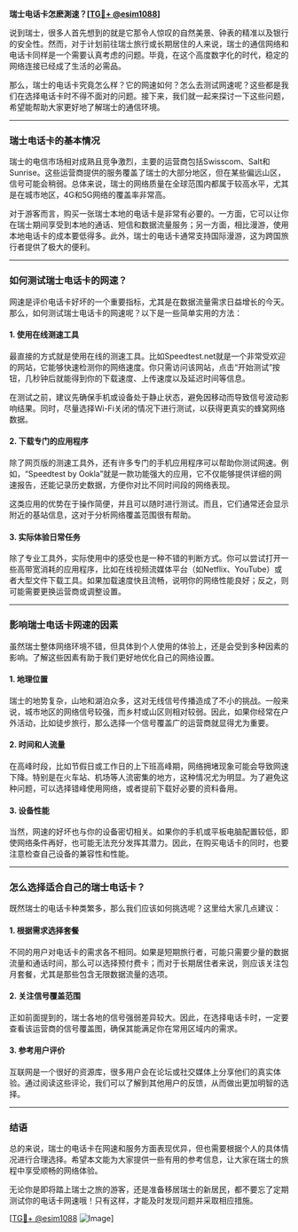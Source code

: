 **瑞士电话卡怎麽測速？[[TG💪+ @esim1088](https://t.me/s/esim1088)]**

说到瑞士，很多人首先想到的就是它那令人惊叹的自然美景、钟表的精准以及银行的安全性。然而，对于计划前往瑞士旅行或长期居住的人来说，瑞士的通信网络和电话卡同样是一个需要认真考虑的问题。毕竟，在这个高度数字化的时代，稳定的网络连接已经成了生活的必需品。

那么，瑞士的电话卡究竟怎么样？它的网速如何？怎么去测试网速呢？这些都是我们在选择电话卡时不得不面对的问题。接下来，我们就一起来探讨一下这些问题，希望能帮助大家更好地了解瑞士的通信环境。

---

### 瑞士电话卡的基本情况

瑞士的电信市场相对成熟且竞争激烈，主要的运营商包括Swisscom、Salt和Sunrise。这些运营商提供的服务覆盖了瑞士的大部分地区，但在某些偏远山区，信号可能会稍弱。总体来说，瑞士的网络质量在全球范围内都属于较高水平，尤其是在城市地区，4G和5G网络的覆盖率非常高。

对于游客而言，购买一张瑞士本地的电话卡是非常有必要的。一方面，它可以让你在瑞士期间享受到本地的通话、短信和数据流量服务；另一方面，相比漫游，使用本地电话卡的成本要低得多。此外，瑞士的电话卡通常支持国际漫游，这为跨国旅行者提供了极大的便利。

---

### 如何测试瑞士电话卡的网速？

网速是评价电话卡好坏的一个重要指标，尤其是在数据流量需求日益增长的今天。那么，如何测试瑞士电话卡的网速呢？以下是一些简单实用的方法：

#### 1. 使用在线测速工具

最直接的方式就是使用在线的测速工具。比如Speedtest.net就是一个非常受欢迎的网站，它能够快速检测你的网络速度。你只需访问该网站，点击“开始测试”按钮，几秒钟后就能得到你的下载速度、上传速度以及延迟时间等信息。

在测试之前，建议先确保手机或设备处于静止状态，避免因移动而导致信号波动影响结果。同时，尽量选择Wi-Fi关闭的情况下进行测试，以获得更真实的蜂窝网络数据。

#### 2. 下载专门的应用程序

除了网页版的测速工具外，还有许多专门的手机应用程序可以帮助你测试网速。例如，“Speedtest by Ookla”就是一款功能强大的应用，它不仅能够提供详细的网速报告，还能记录历史数据，方便你对比不同时间段的网络表现。

这类应用的优势在于操作简便，并且可以随时进行测试。而且，它们通常还会显示附近的基站信息，这对于分析网络覆盖范围很有帮助。

#### 3. 实际体验日常任务

除了专业工具外，实际使用中的感受也是一种不错的判断方式。你可以尝试打开一些高带宽消耗的应用程序，比如在线视频流媒体平台（如Netflix、YouTube）或者大型文件下载工具。如果加载速度快且流畅，说明你的网络性能良好；反之，则可能需要更换运营商或调整设置。

---

### 影响瑞士电话卡网速的因素

虽然瑞士整体网络环境不错，但具体到个人使用的体验上，还是会受到多种因素的影响。了解这些因素有助于我们更好地优化自己的网络设置。

#### 1. 地理位置

瑞士的地势复杂，山地和湖泊众多，这对无线信号传播造成了不小的挑战。一般来说，城市地区的网络信号较强，而乡村或山区则相对较弱。因此，如果你经常在户外活动，比如徒步旅行，那么选择一个信号覆盖广的运营商就显得尤为重要。

#### 2. 时间和人流量

在高峰时段，比如节假日或工作日的上下班高峰期，网络拥堵现象可能会导致网速下降。特别是在火车站、机场等人流密集的地方，这种情况尤为明显。为了避免这种问题，可以选择错峰使用网络，或者提前下载好必要的资料备用。

#### 3. 设备性能

当然，网速的好坏也与你的设备密切相关。如果你的手机或平板电脑配置较低，即使网络条件再好，也可能无法充分发挥其潜力。因此，在购买电话卡的同时，也要注意检查自己设备的兼容性和性能。

---

### 怎么选择适合自己的瑞士电话卡？

既然瑞士的电话卡种类繁多，那么我们应该如何挑选呢？这里给大家几点建议：

#### 1. 根据需求选择套餐

不同的用户对电话卡的需求各不相同。如果是短期旅行者，可能只需要少量的数据流量和通话时间，那么可以选择预付费卡；而对于长期居住者来说，则应该关注包月套餐，尤其是那些包含无限数据流量的选项。

#### 2. 关注信号覆盖范围

正如前面提到的，瑞士各地的信号强弱差异较大。因此，在选择电话卡时，一定要查看该运营商的信号覆盖图，确保其能满足你在常用区域内的需求。

#### 3. 参考用户评价

互联网是一个很好的资源库，很多用户会在论坛或社交媒体上分享他们的真实体验。通过阅读这些评论，我们可以了解到其他用户的反馈，从而做出更加明智的选择。

---

### 结语

总的来说，瑞士的电话卡在网速和服务方面表现优异，但也需要根据个人的具体情况进行合理选择。希望本文能为大家提供一些有用的参考信息，让大家在瑞士的旅程中享受顺畅的网络体验。

无论你是即将踏上瑞士之旅的游客，还是准备移居瑞士的新居民，都不要忘了定期测试你的电话卡网速哦！只有这样，才能及时发现问题并采取相应措施。

[[TG💪+ @esim1088](https://t.me/s/esim1088) ![Image](https://i.postimg.cc/4NQfJmqS/Snipaste-2025-05-13-00-14-12.png)]